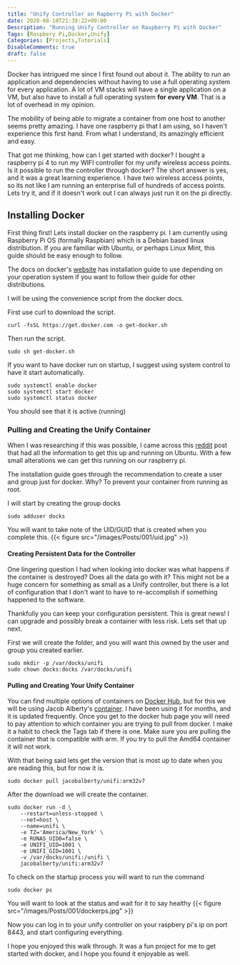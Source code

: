 ```yaml
---
title: "Unify Controller on Rapberry Pi with Docker"
date: 2020-08-10T21:39:22+09:00
Description: "Running Unify Controller on Raspberry Pi with Docker"
Tags: [Raspbery Pi,Docker,Unify]
Categories: [Projects,Tutorials]
DisableComments: true
draft: false
---
```

Docker has intrigued me since I first found out about it. The ability to run an application and dependencies without having to use a full operating system for every application. A lot of VM stacks will have a single application on a VM, but also have to install a full operating system __for every VM__. That is a lot of overhead in my opinion.

The mobility of being able to migrate a container from one host to another seems pretty amazing. I have one raspberry pi that I am using, so I haven't experience this first hand. From what I understand, its amazingly efficient and easy.

That got me thinking, how can I get started with docker? I bought a raspberry pi 4 to run my WIFI controller for my unify wireless access points. Is it possible to run the controller through docker? The short answer is yes, and it was a great learning experience. I have two wireless access points, so its not like I am running an enterprise full of hundreds of access points. Lets try it, and if it doesn't work out I can always just run it on the pi directly.

## Installing Docker

First thing first! Lets install docker on the raspberry pi. I am currently using Raspberry Pi OS (formally Raspbian) which is a Debian based linux distribution. If you are familiar with Ubuntu, or perhaps Linux Mint, this guide should be easy enough to follow. 

The docs on docker's [website](https://docs.docker.com/engine/install/ubuntu/) has installation guide to use depending on your operation system if you want to follow their guide for other distributions. 

I will be using the convenience script from the docker docs.

First use curl to download the script.
```
curl -fsSL https://get.docker.com -o get-docker.sh
```
Then run the script.
```
sudo sh get-docker.sh
```

If you want to have docker run on startup, I suggest using system control to have it start automatically.
```
sudo systemctl enable docker
sudo systemctl start docker
sudo systemctl status docker
```
You should see that it is active (running)

### Pulling and Creating the Unify Container

When I was researching if this was possible, I came across this [reddit](https://www.reddit.com/r/Ubiquiti/comments/7po0jr/installing_unifi_controller_on_ubuntu_with_docker/) post that had all the information to get this up and running on Ubuntu. With a few small alterations we can get this running on our raspberry pi.

The installation guide goes through the recommendation to create a user and group just for docker. Why? To prevent your container from running as root. 

I will start by creating the group docks
```
sudo adduser docks
```
You will want to take note of the UID/GUID that is created when you complete this.
{{< figure src="/images/Posts/001/uid.jpg" >}}

#### Creating Persistent Data for the Controller

One lingering question I had when looking into docker was what happens if the container is destroyed? Does all the data go with it? This might not be a huge concern for something as small as a Unify controller, but there is a lot of configuration that I don't want to have to re-accomplish if something happened to the software.

Thankfully you can keep your configuration persistent. This is great news! I can upgrade and possibly break a container with less risk. Lets set that up next.

First we will create the folder, and you will want this owned by the user and group you created earlier.
```
sudo mkdir -p /var/docks/unifi
sudo chown docks:docks /var/docks/unifi
```

#### Pulling and Creating Your Unify Container

You can find multiple options of containers on [Docker Hub](https://hub.docker.com/), but for this we will be using Jacob Alberty's [container](https://hub.docker.com/r/jacobalberty/unifi/). I have been using it for months, and it is updated frequently. Once you get to the docker hub page you will need to pay attention to which container you are trying to pull from docker. I make it a habit to check the Tags tab if there is one. Make sure you are pulling the container that is compatible with arm. If you try to pull the Amd64 container it will not work. 

With that being said lets get the version that is most up to date when you are reading this, but for now it is.
```
sudo docker pull jacobalberty/unifi:arm32v7
```
After the download we will create the container. 
```
sudo docker run -d \
    --restart=unless-stopped \
    --net=host \
    --name=unifi \
    -e TZ='America/New_York' \
    -e RUNAS_UID0=false \
    -e UNIFI_UID=1001 \
    -e UNIFI_GID=1001 \
    -v /var/docks/unifi:/unifi \
    jacobalberty/unifi:arm32v7
```
To check on the startup process you will want to run the command
```
sudo docker ps
```
You will want to look at the status and wait for it to say healthy
{{< figure src="/images/Posts/001/dockerps.jpg" >}}

Now you can log in to your unify controller on your raspbery pi's ip on port 8443, and start configuring everything. 

I hope you enjoyed this walk through. It was a fun project for me to get started with docker, and I hope you found it enjoyable as well. 